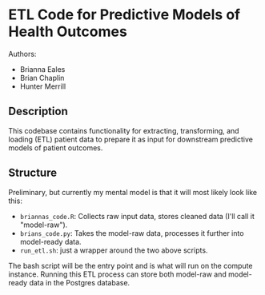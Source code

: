 # ETL Code for Predictive Models of Health Outcomes

Authors:
- Brianna Eales
- Brian Chaplin
- Hunter Merrill

## Description

This codebase contains functionality for extracting, transforming, and loading (ETL) patient data to prepare it as input for downstream predictive models of patient outcomes.

## Structure

Preliminary, but currently my mental model is that it will most likely look like this:
- `briannas_code.R`: Collects raw input data, stores cleaned data (I'll call it "model-raw").
- `brians_code.py`: Takes the model-raw data, processes it further into model-ready data.
- `run_etl.sh`: just a wrapper around the two above scripts.

The bash script will be the entry point and is what will run on the compute instance. Running this ETL process can store both model-raw and model-ready data in the Postgres database.